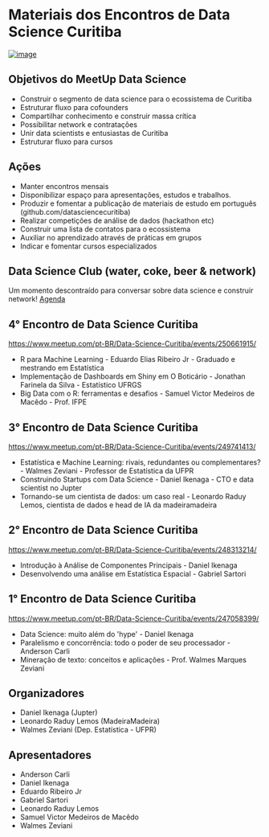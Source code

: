 Materiais dos Encontros de Data Science Curitiba
================

[![image](https://secure.meetupstatic.com/photos/event/d/c/7/7/600_470456439.jpeg)](https://www.meetup.com/pt-BR/Data-Science-Curitiba/)

Objetivos do MeetUp Data Science
--------------------------------

-   Construir o segmento de data science para o ecossistema de Curitiba
-   Estruturar fluxo para cofounders
-   Compartilhar conhecimento e construir massa crítica
-   Possibilitar network e contratações
-   Unir data scientists e entusiastas de Curitiba
-   Estruturar fluxo para cursos

Ações
-----

-   Manter encontros mensais
-   Disponibilizar espaço para apresentações, estudos e trabalhos.
-   Produzir e fomentar a publicação de materiais de estudo em português (github.com/datasciencecuritiba)
-   Realizar competições de análise de dados (hackathon etc)
-   Construir uma lista de contatos para o ecossistema
-   Auxiliar no aprendizado através de práticas em grupos
-   Indicar e fomentar cursos especializados

Data Science Club (water, coke, beer & network)
-----------------------------------------------

Um momento descontraído para conversar sobre data science e construir network! [Agenda](https://www.meetup.com/pt-BR/Data-Science-Curitiba/)

4° Encontro de Data Science Curitiba
------------------------------------

<https://www.meetup.com/pt-BR/Data-Science-Curitiba/events/250661915/>

-   R para Machine Learning - Eduardo Elias Ribeiro Jr - Graduado e mestrando em Estatística
-   Implementação de Dashboards em Shiny em O Boticário - Jonathan Farinela da Silva - Estatístico UFRGS
-   Big Data com o R: ferramentas e desafios - Samuel Victor Medeiros de Macêdo - Prof. IFPE

3° Encontro de Data Science Curitiba
------------------------------------

<https://www.meetup.com/pt-BR/Data-Science-Curitiba/events/249741413/>

-   Estatística e Machine Learning: rivais, redundantes ou complementares? - Walmes Zeviani - Professor de Estatística da UFPR
-   Construindo Startups com Data Science - Daniel Ikenaga - CTO e data scientist no Jupter
-   Tornando-se um cientista de dados: um caso real - Leonardo Raduy Lemos, cientista de dados e head de IA da madeiramadeira

2° Encontro de Data Science Curitiba
------------------------------------

<https://www.meetup.com/pt-BR/Data-Science-Curitiba/events/248313214/>

-   Introdução à Análise de Componentes Principais - Daniel Ikenaga
-   Desenvolvendo uma análise em Estatística Espacial - Gabriel Sartori

1° Encontro de Data Science Curitiba
------------------------------------

<https://www.meetup.com/pt-BR/Data-Science-Curitiba/events/247058399/>

-   Data Science: muito além do 'hype' - Daniel Ikenaga
-   Paralelismo e concorrência: todo o poder de seu processador - Anderson Carli
-   Mineração de texto: conceitos e aplicações - Prof. Walmes Marques Zeviani

Organizadores
-------------

-   Daniel Ikenaga (Jupter)
-   Leonardo Raduy Lemos (MadeiraMadeira)
-   Walmes Zeviani (Dep. Estatística - UFPR)

Apresentadores
--------------

-   Anderson Carli
-   Daniel Ikenaga
-   Eduardo Ribeiro Jr
-   Gabriel Sartori
-   Leonardo Raduy Lemos
-   Samuel Victor Medeiros de Macêdo
-   Walmes Zeviani
